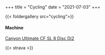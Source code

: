 +++
title = "Cycling"
date = "2021-07-03"
+++

{{< foldergallery src="cycling">}}

#### Machine

[Canyon Ultimate CF SL 8 Disc Di2](https://www.canyon.com/en-sg/road-bikes/race-bikes/ultimate/cf-sl/ultimate-cf-sl-8-disc-di2/2756.html?dwvar_2756_pv_rahmenfarbe=BU%2FBK)

{{< strava >}}
